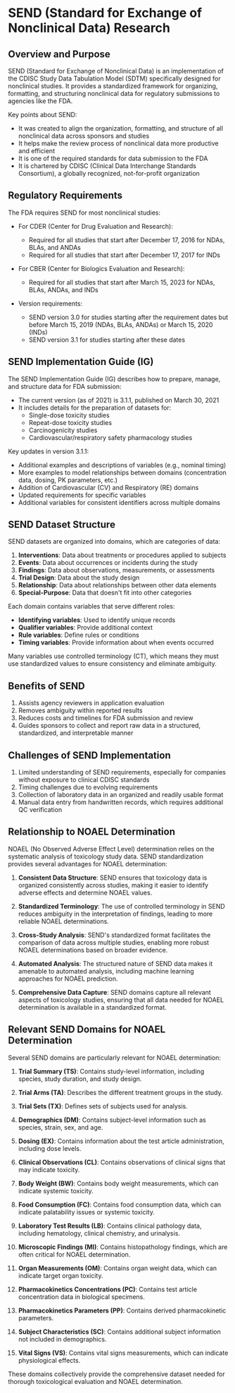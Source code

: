 # SEND (Standard for Exchange of Nonclinical Data) Research

## Overview and Purpose

SEND (Standard for Exchange of Nonclinical Data) is an implementation of the CDISC Study Data Tabulation Model (SDTM) specifically designed for nonclinical studies. It provides a standardized framework for organizing, formatting, and structuring nonclinical data for regulatory submissions to agencies like the FDA.

Key points about SEND:

- It was created to align the organization, formatting, and structure of all nonclinical data across sponsors and studies
- It helps make the review process of nonclinical data more productive and efficient
- It is one of the required standards for data submission to the FDA
- It is chartered by CDISC (Clinical Data Interchange Standards Consortium), a globally recognized, not-for-profit organization

## Regulatory Requirements

The FDA requires SEND for most nonclinical studies:

- For CDER (Center for Drug Evaluation and Research):
  - Required for all studies that start after December 17, 2016 for NDAs, BLAs, and ANDAs
  - Required for all studies that start after December 17, 2017 for INDs
  
- For CBER (Center for Biologics Evaluation and Research):
  - Required for all studies that start after March 15, 2023 for NDAs, BLAs, ANDAs, and INDs

- Version requirements:
  - SEND version 3.0 for studies starting after the requirement dates but before March 15, 2019 (NDAs, BLAs, ANDAs) or March 15, 2020 (INDs)
  - SEND version 3.1 for studies starting after these dates

## SEND Implementation Guide (IG)

The SEND Implementation Guide (IG) describes how to prepare, manage, and structure data for FDA submission:

- The current version (as of 2021) is 3.1.1, published on March 30, 2021
- It includes details for the preparation of datasets for:
  - Single-dose toxicity studies
  - Repeat-dose toxicity studies
  - Carcinogenicity studies
  - Cardiovascular/respiratory safety pharmacology studies

Key updates in version 3.1.1:
- Additional examples and descriptions of variables (e.g., nominal timing)
- More examples to model relationships between domains (concentration data, dosing, PK parameters, etc.)
- Addition of Cardiovascular (CV) and Respiratory (RE) domains
- Updated requirements for specific variables
- Additional variables for consistent identifiers across multiple domains

## SEND Dataset Structure

SEND datasets are organized into domains, which are categories of data:

1. **Interventions**: Data about treatments or procedures applied to subjects
2. **Events**: Data about occurrences or incidents during the study
3. **Findings**: Data about observations, measurements, or assessments
4. **Trial Design**: Data about the study design
5. **Relationship**: Data about relationships between other data elements
6. **Special-Purpose**: Data that doesn't fit into other categories

Each domain contains variables that serve different roles:
- **Identifying variables**: Used to identify unique records
- **Qualifier variables**: Provide additional context
- **Rule variables**: Define rules or conditions
- **Timing variables**: Provide information about when events occurred

Many variables use controlled terminology (CT), which means they must use standardized values to ensure consistency and eliminate ambiguity.

## Benefits of SEND

1. Assists agency reviewers in application evaluation
2. Removes ambiguity within reported results
3. Reduces costs and timelines for FDA submission and review
4. Guides sponsors to collect and report raw data in a structured, standardized, and interpretable manner

## Challenges of SEND Implementation

1. Limited understanding of SEND requirements, especially for companies without exposure to clinical CDISC standards
2. Timing challenges due to evolving requirements
3. Collection of laboratory data in an organized and readily usable format
4. Manual data entry from handwritten records, which requires additional QC verification

## Relationship to NOAEL Determination

NOAEL (No Observed Adverse Effect Level) determination relies on the systematic analysis of toxicology study data. SEND standardization provides several advantages for NOAEL determination:

1. **Consistent Data Structure**: SEND ensures that toxicology data is organized consistently across studies, making it easier to identify adverse effects and determine NOAEL values.

2. **Standardized Terminology**: The use of controlled terminology in SEND reduces ambiguity in the interpretation of findings, leading to more reliable NOAEL determinations.

3. **Cross-Study Analysis**: SEND's standardized format facilitates the comparison of data across multiple studies, enabling more robust NOAEL determinations based on broader evidence.

4. **Automated Analysis**: The structured nature of SEND data makes it amenable to automated analysis, including machine learning approaches for NOAEL prediction.

5. **Comprehensive Data Capture**: SEND domains capture all relevant aspects of toxicology studies, ensuring that all data needed for NOAEL determination is available in a standardized format.

## Relevant SEND Domains for NOAEL Determination

Several SEND domains are particularly relevant for NOAEL determination:

1. **Trial Summary (TS)**: Contains study-level information, including species, study duration, and study design.

2. **Trial Arms (TA)**: Describes the different treatment groups in the study.

3. **Trial Sets (TX)**: Defines sets of subjects used for analysis.

4. **Demographics (DM)**: Contains subject-level information such as species, strain, sex, and age.

5. **Dosing (EX)**: Contains information about the test article administration, including dose levels.

6. **Clinical Observations (CL)**: Contains observations of clinical signs that may indicate toxicity.

7. **Body Weight (BW)**: Contains body weight measurements, which can indicate systemic toxicity.

8. **Food Consumption (FC)**: Contains food consumption data, which can indicate palatability issues or systemic toxicity.

9. **Laboratory Test Results (LB)**: Contains clinical pathology data, including hematology, clinical chemistry, and urinalysis.

10. **Microscopic Findings (MI)**: Contains histopathology findings, which are often critical for NOAEL determination.

11. **Organ Measurements (OM)**: Contains organ weight data, which can indicate target organ toxicity.

12. **Pharmacokinetics Concentrations (PC)**: Contains test article concentration data in biological specimens.

13. **Pharmacokinetics Parameters (PP)**: Contains derived pharmacokinetic parameters.

14. **Subject Characteristics (SC)**: Contains additional subject information not included in demographics.

15. **Vital Signs (VS)**: Contains vital signs measurements, which can indicate physiological effects.

These domains collectively provide the comprehensive dataset needed for thorough toxicological evaluation and NOAEL determination.